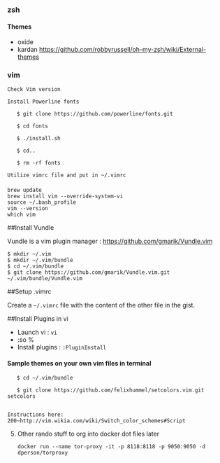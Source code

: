 ### zsh 
#### Themes
* oxide 
* kardan
https://github.com/robbyrussell/oh-my-zsh/wiki/External-themes


### vim 

    Check Vim version

    Install Powerline fonts

       $ git clone https://github.com/powerline/fonts.git

       $ cd fonts

       $ ./install.sh

       $ cd..
 
       $ rm -rf fonts

    Utilize vimrc file and put in ~/.vimrc

#### 

```shell
brew update
brew install vim --override-system-vi
source ~/.bash_profile
vim --version
which vim
```

##Install Vundle

Vundle is a vim plugin manager : https://github.com/gmarik/Vundle.vim

```
$ mkdir ~/.vim
$ mkdir ~/.vim/bundle
$ cd ~/.vim/bundle
$ git clone https://github.com/gmarik/Vundle.vim.git ~/.vim/bundle/Vundle.vim
```

##Setup .vimrc

Create a `~/.vimrc` file with the content of the other file in the gist.

##Install Plugins in vi

* Launch vi : `vi`
* :so % 
* Install plugins : `:PluginInstall`


#### Sample themes on your own vim files in terminal
    
       $ cd ~/.vim/bundle

       $ git clone https://github.com/felixhummel/setcolors.vim.git setcolors

    
    Instructions here:
    200~http://vim.wikia.com/wiki/Switch_color_schemes#Script

5. Other rando stuff to org into docker dot files later 

   `docker run --name tor-proxy -it -p 8118:8118 -p 9050:9050 -d dperson/torproxy`
